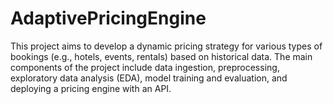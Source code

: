 # AdaptivePricingEngine
This project aims to develop a dynamic pricing strategy for various types of bookings (e.g., hotels, events, rentals) based on historical data. The main components of the project include data ingestion, preprocessing, exploratory data analysis (EDA), model training and evaluation, and deploying a pricing engine with an API.
